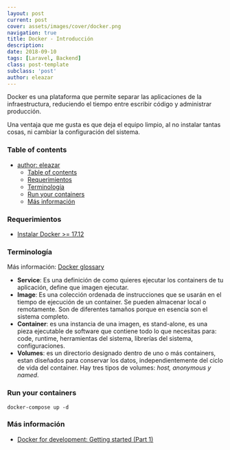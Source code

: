 ```yaml
---
layout: post
current: post
cover: assets/images/cover/docker.png
navigation: true
title: Docker - Introducción
description:
date: 2018-09-10
tags: [Laravel, Backend]
class: post-template
subclass: 'post'
author: eleazar
---
```


Docker es una plataforma que permite separar las aplicaciones de la infraestructura, reduciendo el tiempo entre escribir código y administrar producción.

Una ventaja que me gusta es que deja el equipo limpio, al no instalar tantas cosas, ni cambiar la configuración del sistema.

### Table of contents
- [author: eleazar](#author-eleazar)
  - [Table of contents](#table-of-contents)
  - [Requerimientos](#requerimientos)
  - [Terminología](#terminolog%C3%ADa)
  - [Run your containers](#run-your-containers)
  - [Más información](#m%C3%A1s-informaci%C3%B3n)

### Requerimientos

- [Instalar Docker >= 17.12](https://www.docker.com/products/docker-engine)

### Terminología

Más información: [Docker glossary](https://docs.docker.com/glossary/)

- **Service**: Es una definición de como quieres ejecutar los containers de tu aplicación, define que imagen ejecutar.
- **Image**: Es una colección ordenada de instrucciones que se usarán en el tiempo de ejecución de un container. Se pueden almacenar local o remotamente. Son de diferentes tamaños porque en esencia son el sistema completo.
- **Container**: es una instancia de una imagen, es stand-alone, es una pieza ejecutable de software que contiene todo lo que necesitas para: code, runtime, herramientas del sistema, librerías del sistema, configuraciones.
- **Volumes**: es un directorio designado dentro de uno o más containers, estan diseñados para conservar los datos, independientemente del ciclo de vida del container. Hay tres tipos de volumes: _host, anonymous y named_.

### Run your containers

`docker-compose up -d`

### Más información

- [Docker for development: Getting started (Part 1)](https://blog.pusher.com/docker-for-development-getting-started/)

